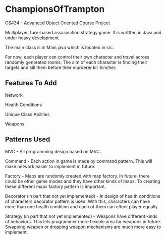 ChampionsOfTrampton
===================

CS434 - Advanced Object Oriented Course Project

Multiplayer, turn-based assasination strategy game. It is writtten in Java and under heavy development.

The main class is in Main.java which is located in src. 

For now, each player can control their own character and travel across randomly generated rooms. The aim of each character is finding their targets and kill them before their murderer kill him/her. 

Features To Add
-------------

Network

Health Conditions

Unique Class Abilities

Weapons

Patterns Used
--------------

MVC - All programming design based on MVC.

Command - Each action in game is made by command pattern. This will make network easier to implement in future.

Factory - Maps are randomly created with map factory. In future, there could be other game modes and they have other kinds of maps. To creating these different maps factory pattern is important.

Decorator (in part that not yet implemented) - In design of health conditions of characters decorator pattern is used. With this, characters can have more than one health condition and each of them can effect player equally.

Strategy (in part that not yet implemented) - Weapons have different kinds of behaviors. This lets programmer more flexible area for weapons in future. Swapping weapon or dropping weapon mechanisms are much more easy to implement. 
